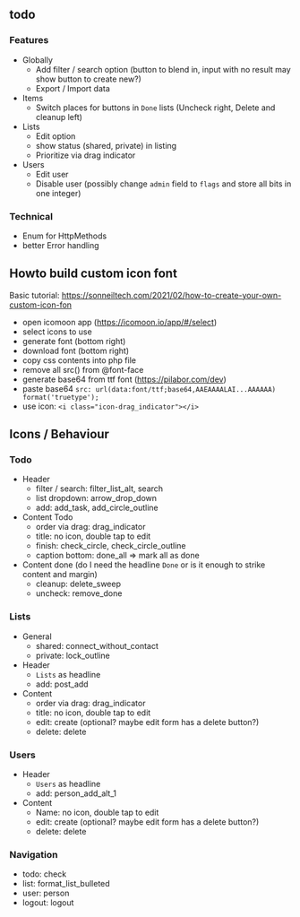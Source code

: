 ## todo

### Features
- Globally
    - Add filter / search option (button to blend in, input with no result may show button to create new?)
    - Export / Import data
- Items
    - Switch places for buttons in `Done` lists (Uncheck right, Delete and cleanup left)
- Lists
    - Edit option
    - show status (shared, private) in listing
    - Prioritize via drag indicator
- Users
    - Edit user
    - Disable user (possibly change `admin` field to `flags` and store all bits in one integer)

### Technical

- Enum for HttpMethods
- better Error handling

## Howto build custom icon font
Basic tutorial: https://sonneiltech.com/2021/02/how-to-create-your-own-custom-icon-fon

- open icomoon app (https://icomoon.io/app/#/select)
- select icons to use
- generate font (bottom right)
- download font (bottom right)
- copy css contents into php file
- remove all src() from @font-face
- generate base64 from ttf font (https://pilabor.com/dev)
- paste base64 `src: url(data:font/ttf;base64,AAEAAAALAI...AAAAAA) format('truetype');`
- use icon: `<i class="icon-drag_indicator"></i>`



## Icons / Behaviour
### Todo
- Header
    - filter / search: filter_list_alt, search
    - list dropdown: arrow_drop_down
    - add: add_task, add_circle_outline
- Content Todo
    - order via drag: drag_indicator
    - title: no icon, double tap to edit
    - finish: check_circle, check_circle_outline
    - caption bottom: done_all => mark all as done
- Content done (do I need the headline `Done` or is it enough to strike content and margin)
    - cleanup: delete_sweep
    - uncheck: remove_done

### Lists
- General
    - shared: connect_without_contact
    - private: lock_outline
- Header
    - `Lists` as headline
    - add: post_add
- Content
    - order via drag: drag_indicator
    - title: no icon, double tap to edit
    - edit: create (optional? maybe edit form has a delete button?)
    - delete: delete

### Users
- Header
    - `Users` as headline
    - add: person_add_alt_1
- Content
    - Name: no icon, double tap to edit
    - edit: create (optional? maybe edit form has a delete button?)
    - delete: delete


### Navigation
- todo: check
- list: format_list_bulleted
- user: person
- logout: logout
